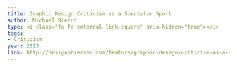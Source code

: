 ```yaml
---
title: Graphic Design Criticism as a Spectator Sport
author: Michael Bierut
type: <i class="fa fa-external-link-square" aria-hidden="true"></i>
tags:
- Criticism
year: 2013
link: http://designobserver.com/feature/graphic-design-criticism-as-a-spectator-sport/37607/
---
```

